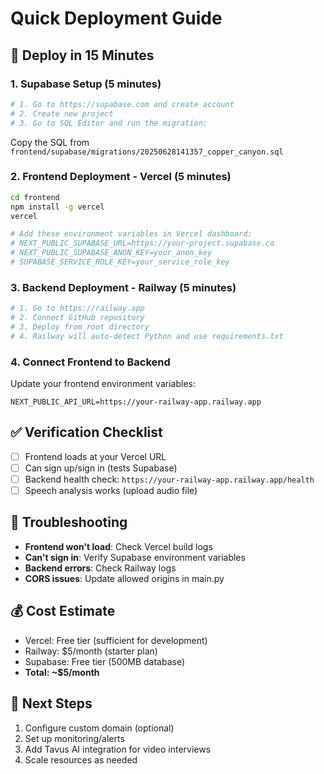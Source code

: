 # Quick Deployment Guide

## 🚀 Deploy in 15 Minutes

### 1. Supabase Setup (5 minutes)
```bash
# 1. Go to https://supabase.com and create account
# 2. Create new project
# 3. Go to SQL Editor and run the migration:
```
Copy the SQL from `frontend/supabase/migrations/20250628141357_copper_canyon.sql`

### 2. Frontend Deployment - Vercel (5 minutes)
```bash
cd frontend
npm install -g vercel
vercel

# Add these environment variables in Vercel dashboard:
# NEXT_PUBLIC_SUPABASE_URL=https://your-project.supabase.co
# NEXT_PUBLIC_SUPABASE_ANON_KEY=your_anon_key
# SUPABASE_SERVICE_ROLE_KEY=your_service_role_key
```

### 3. Backend Deployment - Railway (5 minutes)
```bash
# 1. Go to https://railway.app
# 2. Connect GitHub repository
# 3. Deploy from root directory
# 4. Railway will auto-detect Python and use requirements.txt
```

### 4. Connect Frontend to Backend
Update your frontend environment variables:
```env
NEXT_PUBLIC_API_URL=https://your-railway-app.railway.app
```

## ✅ Verification Checklist
- [ ] Frontend loads at your Vercel URL
- [ ] Can sign up/sign in (tests Supabase)
- [ ] Backend health check: `https://your-railway-app.railway.app/health`
- [ ] Speech analysis works (upload audio file)

## 🔧 Troubleshooting
- **Frontend won't load**: Check Vercel build logs
- **Can't sign in**: Verify Supabase environment variables
- **Backend errors**: Check Railway logs
- **CORS issues**: Update allowed origins in main.py

## 💰 Cost Estimate
- Vercel: Free tier (sufficient for development)
- Railway: $5/month (starter plan)
- Supabase: Free tier (500MB database)
- **Total: ~$5/month**

## 🎯 Next Steps
1. Configure custom domain (optional)
2. Set up monitoring/alerts
3. Add Tavus AI integration for video interviews
4. Scale resources as needed